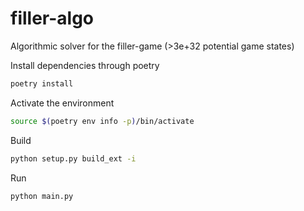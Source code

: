 # filler-algo

Algorithmic solver for the filler-game (>3e+32 potential game states)

Install dependencies through poetry

```bash
poetry install
```

Activate the environment

```bash
source $(poetry env info -p)/bin/activate
```

Build
```bash
python setup.py build_ext -i
```

Run
```bash
python main.py
```